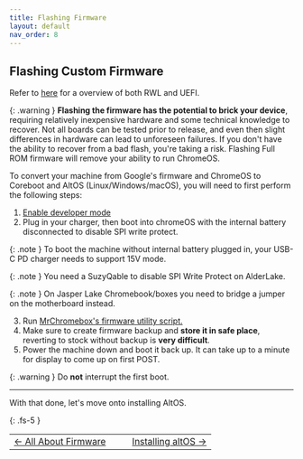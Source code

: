 ```yaml
---
title: Flashing Firmware
layout: default
nav_order: 8
---
```


## Flashing Custom Firmware

Refer to [here](allaboutfirmware.html) for a overview of both RWL and UEFI.

{: .warning }
**Flashing the firmware has the potential to brick your device**, requiring relatively inexpensive hardware and some technical knowledge to recover. Not all boards can be tested prior to release, and even then slight differences in hardware can lead to unforeseen failures. If you don't have the ability to recover from a bad flash, you're taking a risk. Flashing Full ROM firmware will remove your ability to run ChromeOS. 


To convert your machine from Google's firmware and ChromeOS to Coreboot and AltOS (Linux/Windows/macOS), you will need to first perform the following steps:

1. [Enable developer mode](https://chromium.googlesource.com/chromiumos/docs/+/HEAD/developer_mode.md)
2. Plug in your charger, then boot into chromeOS with the internal battery disconnected to disable SPI write protect.

{: .note }
To boot the machine without internal battery plugged in, your USB-C PD charger needs to support 15V mode.

{: .note }
You need a SuzyQable to disable SPI Write Protect on AlderLake.

{: .note }
On Jasper Lake Chromebook/boxes you need to bridge a jumper on the motherboard instead.
   
3. Run [MrChromebox's firmware utility script.](https://mrchromebox.tech/#fwscript)
4. Make sure to create firmware backup and **store it in safe place**, reverting to stock without backup is **very difficult**.
5. Power the machine down and boot it back up. It can take up to a minute for display to come up on first POST. 

{: .warning }
Do **not** interrupt the first boot. 

-------

With that done, let's move onto installing AltOS.

{: .fs-5 }

<table>
<tr>
<td width="50%" style="text-align: left">
<a href="allaboutfirmware.html">← All About Firmware</a> 
</td>
<td width="50%" style="text-align: right">
<a href="altos.html">Installing altOS →</a> 
</td>
</tr>
</table>
